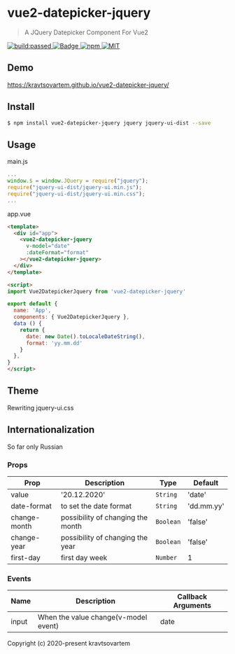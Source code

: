 # vue2-datepicker-jquery

> A JQuery Datepicker Component For Vue2

<a href="https://travis-ci.org/kravtsovartem/vue2-datepicker-jquery">
  <img src="https://travis-ci.org/kravtsovartem/vue2-datepicker-jquery.svg?branch=master" alt="build:passed">
</a>
<a href="https://coveralls.io/github/kravtsovartem/vue2-datepicker-jquery">
  <img src="https://coveralls.io/repos/github/kravtsovartem/vue2-datepicker-jquery/badge.svg?branch=master&service=github" alt="Badge">
</a>
<a href="https://www.npmjs.com/package/vue2-datepicker-jquery">
  <img src="https://img.shields.io/npm/v/vue2-datepicker-jquery.svg" alt="npm">
</a>
<a href="LICENSE">
  <img src="https://img.shields.io/badge/License-MIT-yellow.svg" alt="MIT">
</a>

## Demo

<https://kravtsovartem.github.io/vue2-datepicker-jquery/>

## Install

```bash
$ npm install vue2-datepicker-jquery jquery jquery-ui-dist --save
```

## Usage

main.js
```js
...
window.$ = window.JQuery = require("jquery");
require("jquery-ui-dist/jquery-ui.min.js");
require("jquery-ui-dist/jquery-ui.min.css");
...
```

app.vue
```html
<template>
  <div id="app">
    <vue2-datepicker-jquery
      v-model="date"
      :dateFormat="format"
    ></vue2-datepicker-jquery>
  </div>
</template>

<script>
import Vue2DatepickerJquery from 'vue2-datepicker-jquery'

export default {
  name: 'App',
  components: { Vue2DatepickerJquery },
  data () {
    return {
      date: new Date().toLocaleDateString(),
      format: 'yy.mm.dd'
    }
  },
}
</script>
```

## Theme
Rewriting jquery-ui.css

## Internationalization
So far only Russian

### Props

| Prop                | Description                                      | Type                                        | Default        |
| ------------------- | ------------------------------------------------ | ------------------------------------------- | -------------- |
| value               | '20.12.2020'  						                       | `String`                                    | 'date'         |
| date-format         | to set the date format                           | `String`                                    | 'dd.mm.yy'     |
| change-month        | possibility of changing the month                | `Boolean`                            			 | 'false'   			|
| change-year         | possibility of changing the year                 | `Boolean`                       						 | 'false'        |
| first-day           | first day week                                   | `Number`                 								   | 1         			|



### Events

| Name            | Description                                                                        | Callback Arguments                                                                                                       |
| --------------- | ---------------------------------------------------------------------------------- | ------------------------------------------------------------------------------------------------------------------------ |
| input           | When the value change(v-model event)                                               | date                                                                       

Copyright (c) 2020-present kravtsovartem
